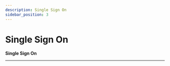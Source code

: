 ```yaml
---
description: Single Sign On
sidebar_position: 3
---
```


# Single Sign On

**Single Sign On**
<hr />

